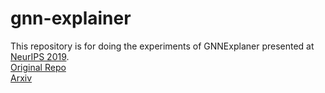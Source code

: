 # gnn-explainer

This repository is for doing the experiments of GNNExplaner presented at [NeurIPS 2019](https://papers.nips.cc/paper/9123-gnnexplainer-generating-explanations-for-graph-neural-networks).  
[Original Repo](https://github.com/RexYing/gnn-model-explainer)  
[Arxiv](https://arxiv.org/abs/1903.03894)
